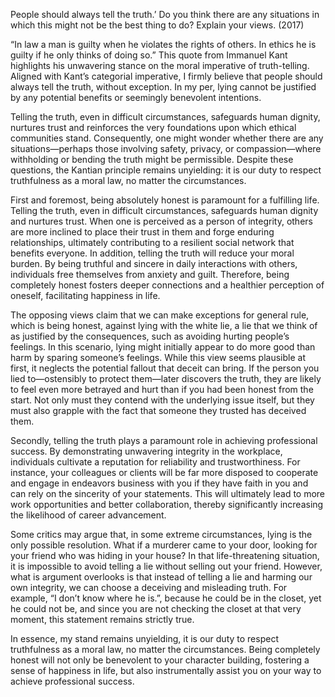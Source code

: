 People should always tell the truth.’ Do you think there are any situations in which this might not be the best thing to do? Explain your views. (2017)
 
“In law a man is guilty when he violates the rights of others. In ethics he is guilty if he only thinks of doing so.” This quote from Immanuel Kant highlights his unwavering stance on the moral imperative of truth-telling. Aligned with Kant’s categorial imperative, I firmly believe that people should always tell the truth, without exception. In my per, lying cannot be justified by any potential benefits or seemingly benevolent intentions.

Telling the truth, even in difficult circumstances, safeguards human dignity, nurtures trust and reinforces the very foundations upon which ethical communities stand. Consequently, one might wonder whether there are any situations—perhaps those involving safety, privacy, or compassion—where withholding or bending the truth might be permissible. Despite these questions, the Kantian principle remains unyielding: it is our duty to respect truthfulness as a moral law, no matter the circumstances.

First and foremost, being absolutely honest is paramount for a fulfilling life. Telling the truth, even in difficult circumstances, safeguards human dignity and nurtures trust. When one is perceived as a person of integrity, others are more inclined to place their trust in them and forge enduring relationships, ultimately contributing to a resilient social network that benefits everyone. In addition, telling the truth will reduce your moral burden. By being truthful and sincere in daily interactions with others, individuals free themselves from anxiety and guilt. Therefore, being completely honest fosters deeper connections and a healthier perception of oneself, facilitating happiness in life.
 
The opposing views claim that we can make exceptions for general rule, which is being honest, against lying with the white lie, a lie that we think of as justified by the consequences, such as avoiding hurting people’s feelings. In this scenario, lying might initially appear to do more good than harm by sparing someone’s feelings. While this view seems plausible at first, it neglects the potential fallout that deceit can bring. If the person you lied to—ostensibly to protect them—later discovers the truth, they are likely to feel even more betrayed and hurt than if you had been honest from the start. Not only must they contend with the underlying issue itself, but they must also grapple with the fact that someone they trusted has deceived them.

Secondly, telling the truth plays a paramount role in achieving professional success. By demonstrating unwavering integrity in the workplace, individuals cultivate a reputation for reliability and trustworthiness. For instance, your colleagues or clients will be far more disposed to cooperate and engage in endeavors business with you if they have faith in you and can rely on the sincerity of your statements. This will ultimately lead to more work opportunities and better collaboration, thereby significantly increasing the likelihood of career advancement.

Some critics may argue that, in some extreme circumstances, lying is the only possible resolution. What if a murderer came to your door, looking for your friend who was hiding in your house? In that life-threatening situation, it is impossible to avoid telling a lie without selling out your friend. However, what is argument overlooks is that instead of telling a lie and harming our own integrity, we can choose a deceiving and misleading truth. For example, “I don’t know where he is.”, because he could be in the closet, yet he could not be, and since you are not checking the closet at that very moment, this statement remains strictly true.

In essence, my stand remains unyielding, it is our duty to respect truthfulness as a moral law, no matter the circumstances. Being completely honest will not only be benevolent to your character building, fostering a sense of happiness in life, but also instrumentally assist you on your way to achieve professional success.
